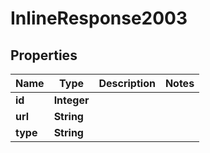 

# InlineResponse2003


## Properties

Name | Type | Description | Notes
------------ | ------------- | ------------- | -------------
**id** | **Integer** |  | 
**url** | **String** |  | 
**type** | **String** |  | 



